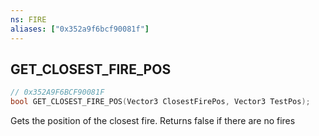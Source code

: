 ```yaml
---
ns: FIRE
aliases: ["0x352a9f6bcf90081f"]
---
```

## GET_CLOSEST_FIRE_POS

```c
// 0x352A9F6BCF90081F
bool GET_CLOSEST_FIRE_POS(Vector3 ClosestFirePos, Vector3 TestPos);
```

Gets the position of the closest fire. Returns false if there are no fires

